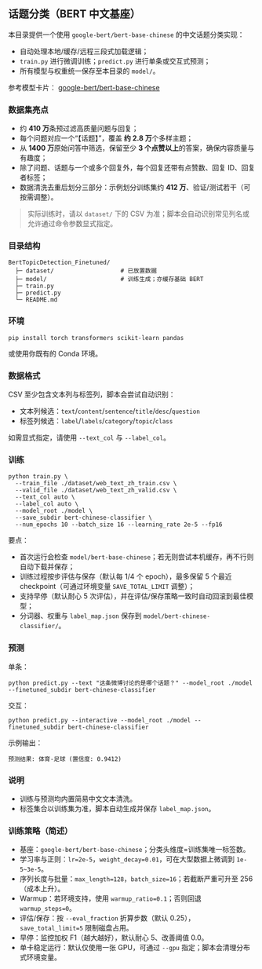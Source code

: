 ## 话题分类（BERT 中文基座）

本目录提供一个使用 `google-bert/bert-base-chinese` 的中文话题分类实现：
- 自动处理本地/缓存/远程三段式加载逻辑；
- `train.py` 进行微调训练；`predict.py` 进行单条或交互式预测；
- 所有模型与权重统一保存至本目录的 `model/`。

参考模型卡片： [google-bert/bert-base-chinese](https://huggingface.co/google-bert/bert-base-chinese)

### 数据集亮点

- 约 **410 万**条预过滤高质量问题与回复；
- 每个问题对应一个“【话题】”，覆盖 **约 2.8 万**个多样主题；
- 从 **1400 万**原始问答中筛选，保留至少 **3 个点赞以上**的答案，确保内容质量与有趣度；
- 除了问题、话题与一个或多个回复外，每个回复还带有点赞数、回复 ID、回复者标签；
- 数据清洗去重后划分三部分：示例划分训练集约 **412 万**、验证/测试若干（可按需调整）。

> 实际训练时，请以 `dataset/` 下的 CSV 为准；脚本会自动识别常见列名或允许通过命令参数显式指定。

### 目录结构

```
BertTopicDetection_Finetuned/
  ├─ dataset/                   # 已放置数据
  ├─ model/                     # 训练生成；亦缓存基础 BERT
  ├─ train.py
  ├─ predict.py
  └─ README.md
```

### 环境

```
pip install torch transformers scikit-learn pandas
```

或使用你既有的 Conda 环境。

### 数据格式

CSV 至少包含文本列与标签列，脚本会尝试自动识别：
- 文本列候选：`text`/`content`/`sentence`/`title`/`desc`/`question`
- 标签列候选：`label`/`labels`/`category`/`topic`/`class`

如需显式指定，请使用 `--text_col` 与 `--label_col`。

### 训练

```
python train.py \
  --train_file ./dataset/web_text_zh_train.csv \
  --valid_file ./dataset/web_text_zh_valid.csv \
  --text_col auto \
  --label_col auto \
  --model_root ./model \
  --save_subdir bert-chinese-classifier \
  --num_epochs 10 --batch_size 16 --learning_rate 2e-5 --fp16
```

要点：
- 首次运行会检查 `model/bert-base-chinese`；若无则尝试本机缓存，再不行则自动下载并保存；
- 训练过程按步评估与保存（默认每 1/4 个 epoch），最多保留 5 个最近 checkpoint（可通过环境变量 `SAVE_TOTAL_LIMIT` 调整）；
- 支持早停（默认耐心 5 次评估），并在评估/保存策略一致时自动回滚到最佳模型；
- 分词器、权重与 `label_map.json` 保存到 `model/bert-chinese-classifier/`。

### 预测

单条：
```
python predict.py --text "这条微博讨论的是哪个话题？" --model_root ./model --finetuned_subdir bert-chinese-classifier
```

交互：
```
python predict.py --interactive --model_root ./model --finetuned_subdir bert-chinese-classifier
```

示例输出：
```
预测结果: 体育-足球 (置信度: 0.9412)
```

### 说明

- 训练与预测均内置简易中文文本清洗。
- 标签集合以训练集为准，脚本自动生成并保存 `label_map.json`。

### 训练策略（简述）

- 基座：`google-bert/bert-base-chinese`；分类头维度=训练集唯一标签数。
- 学习率与正则：`lr=2e-5`，`weight_decay=0.01`，可在大型数据上微调到 `1e-5~3e-5`。
- 序列长度与批量：`max_length=128`，`batch_size=16`；若截断严重可升至 256（成本上升）。
- Warmup：若环境支持，使用 `warmup_ratio=0.1`；否则回退 `warmup_steps=0`。
- 评估/保存：按 `--eval_fraction` 折算步数（默认 0.25），`save_total_limit=5` 限制磁盘占用。
- 早停：监控加权 F1（越大越好），默认耐心 5、改善阈值 0.0。
- 单卡稳定运行：默认仅使用一张 GPU，可通过 `--gpu` 指定；脚本会清理分布式环境变量。


